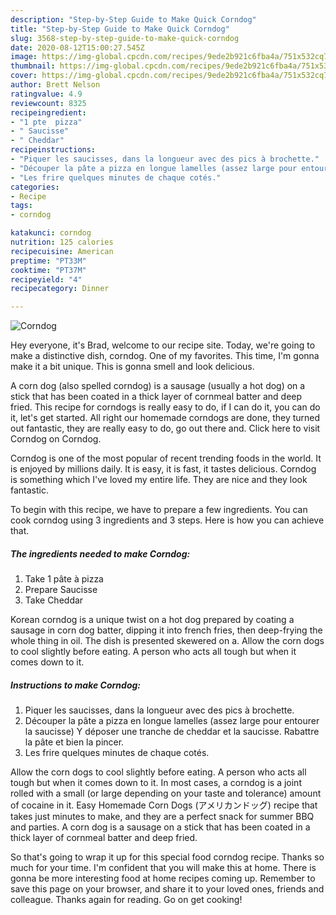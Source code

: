 ```yaml
---
description: "Step-by-Step Guide to Make Quick Corndog"
title: "Step-by-Step Guide to Make Quick Corndog"
slug: 3568-step-by-step-guide-to-make-quick-corndog
date: 2020-08-12T15:00:27.545Z
image: https://img-global.cpcdn.com/recipes/9ede2b921c6fba4a/751x532cq70/corndog-photo-principale-de-la-recette.jpg
thumbnail: https://img-global.cpcdn.com/recipes/9ede2b921c6fba4a/751x532cq70/corndog-photo-principale-de-la-recette.jpg
cover: https://img-global.cpcdn.com/recipes/9ede2b921c6fba4a/751x532cq70/corndog-photo-principale-de-la-recette.jpg
author: Brett Nelson
ratingvalue: 4.9
reviewcount: 8325
recipeingredient:
- "1 pte  pizza"
- " Saucisse"
- " Cheddar"
recipeinstructions:
- "Piquer les saucisses, dans la longueur avec des pics à brochette."
- "Découper la pâte a pizza en longue lamelles (assez large pour entourer la saucisse) Y déposer une tranche de cheddar et la saucisse. Rabattre la pâte et bien la pincer."
- "Les frire quelques minutes de chaque cotés."
categories:
- Recipe
tags:
- corndog

katakunci: corndog 
nutrition: 125 calories
recipecuisine: American
preptime: "PT33M"
cooktime: "PT37M"
recipeyield: "4"
recipecategory: Dinner

---
```



![Corndog](https://img-global.cpcdn.com/recipes/9ede2b921c6fba4a/751x532cq70/corndog-photo-principale-de-la-recette.jpg)

Hey everyone, it's Brad, welcome to our recipe site. Today, we're going to make a distinctive dish, corndog. One of my favorites. This time, I'm gonna make it a bit unique. This is gonna smell and look delicious.

A corn dog (also spelled corndog) is a sausage (usually a hot dog) on a stick that has been coated in a thick layer of cornmeal batter and deep fried. This recipe for corndogs is really easy to do, if I can do it, you can do it, let&#39;s get started. All right our homemade corndogs are done, they turned out fantastic, they are really easy to do, go out there and. Click here to visit Corndog on Corndog.

Corndog is one of the most popular of recent trending foods in the world. It is enjoyed by millions daily. It is easy, it is fast, it tastes delicious. Corndog is something which I've loved my entire life. They are nice and they look fantastic.


To begin with this recipe, we have to prepare a few ingredients. You can cook corndog using 3 ingredients and 3 steps. Here is how you can achieve that.

<!--inarticleads1-->

##### The ingredients needed to make Corndog:

1. Take 1 pâte à pizza
1. Prepare  Saucisse
1. Take  Cheddar


Korean corndog is a unique twist on a hot dog prepared by coating a sausage in corn dog batter, dipping it into french fries, then deep-frying the whole thing in oil. The dish is presented skewered on a. Allow the corn dogs to cool slightly before eating. A person who acts all tough but when it comes down to it. 

<!--inarticleads2-->

##### Instructions to make Corndog:

1. Piquer les saucisses, dans la longueur avec des pics à brochette.
1. Découper la pâte a pizza en longue lamelles (assez large pour entourer la saucisse) Y déposer une tranche de cheddar et la saucisse. Rabattre la pâte et bien la pincer.
1. Les frire quelques minutes de chaque cotés.


Allow the corn dogs to cool slightly before eating. A person who acts all tough but when it comes down to it. In most cases, a corndog is a joint rolled with a small (or large depending on your taste and tolerance) amount of cocaine in it. Easy Homemade Corn Dogs (アメリカンドッグ) recipe that takes just minutes to make, and they are a perfect snack for summer BBQ and parties. A corn dog is a sausage on a stick that has been coated in a thick layer of cornmeal batter and deep fried. 

So that's going to wrap it up for this special food corndog recipe. Thanks so much for your time. I'm confident that you will make this at home. There is gonna be more interesting food at home recipes coming up. Remember to save this page on your browser, and share it to your loved ones, friends and colleague. Thanks again for reading. Go on get cooking!
